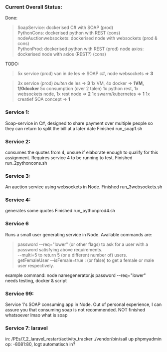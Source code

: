 ### Current Overall Status:
Done:
> SoapService: dockerised C# with SOAP (prod)  
> PythonCons: dockerised python with REST (cons)  
> nodeAuctionwebsockets: dockerised node with websockets (prod & cons)  
> PythonProd: dockerised python with REST (prod)
> node axios: dockerised node with axios (REST?) (cons)

TODO:
> 5x service (prod) van in de les => SOAP c#, node websockets => **3**

> 3x service (prod) *buiten* de les => **3**
> 1x VM, 4x docker => **1VM, 1/0docker**
> 5x consumption (over 2 talen)
1x python rest, 1x websockets node, 1x rest node => **2**
> 1x swarm/kubernetes => **1**
> 1x creatief SOA concept => **1**


### Service 1:
Soap-service in C#, designed to share payment over multiple people so they can return to split the bill at a later date
Finished
run_soap1.sh

### Service 2:
consumes the quotes from 4, unsure if elaborate enough to qualify for this assignment.
Requires service 4 to be running to test.
Finished
run_2pythoncons.sh

### Service 3:
An auction service using websockets in Node.
Finished
run_3websockets.sh

### Service 4:
generates some quotes
Finished
run_pythonprod4.sh


### Service 6
Runs a small user generating service in Node. Available commands are:
> password --req="lower" (or other flags) to ask for a user with a password satisfying above requirements.  
--multi=5 to return 5 (or a different number of) users.  
getFemaleUser --isFemale=true : (or false) to get a female or male user respectively.

example command: node namegenerator.js password --req="lower"  
needs testing, docker & script

### Service 99:
Service 1's SOAP consuming app in Node. Out of personal experience, I can assure you that consuming soap is not recommended.
NOT finished whatsoever lmao what is soap


### Service 7: laravel
in: /PEs/7_2_laravel_restart/activity_tracker
./vendor/bin/sail up
phpmyadmin op: -8081:80, logt automatisch in?